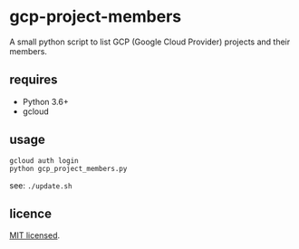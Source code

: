 # gcp-project-members

A small python script to list GCP (Google Cloud Provider) projects and their members.

## requires

* Python 3.6+
* gcloud

## usage

    gcloud auth login
    python gcp_project_members.py

see: `./update.sh`

## licence

[MIT licensed](./LICENCE).
